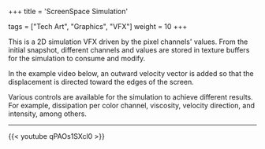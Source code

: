 +++
title = 'ScreenSpace Simulation'

tags = ["Tech Art", "Graphics", "VFX"]
weight = 10
+++

This is a 2D simulation VFX driven by the pixel channels' values. From the initial snapshot, different channels and values are stored in texture buffers for the simulation to consume and modify.

In the example video below, an outward velocity vector is added so that the displacement is directed toward the edges of the screen.

Various controls are available for the simulation to achieve different results. For example, dissipation per color channel, viscosity, velocity direction, and intensity, among others.

---

{{< youtube qPAOs1SXcl0 >}}
